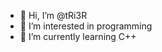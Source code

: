 - 👋 Hi, I’m @tRi3R
- 👀 I’m interested in programming
- 🌱 I’m currently learning C++

<!---
tRi3R/tRi3R is a ✨ special ✨ repository because its `README.md` (this file) appears on your GitHub profile.
You can click the Preview link to take a look at your changes.
--->
